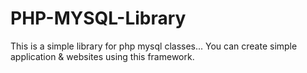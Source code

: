 # PHP-MYSQL-Library
This is a simple library for php mysql classes... You can create simple application &amp; websites using this framework.
